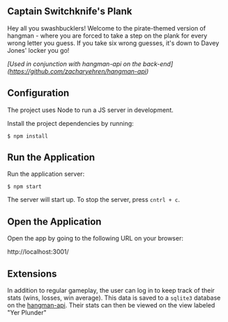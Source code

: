 ## Captain Switchknife's Plank

Hey all you swashbucklers! Welcome to the pirate-themed version of hangman - where you are forced to take a step on the plank for every wrong letter you guess. If you take six wrong guesses, it's down to Davey Jones' locker you go!

*[Used in conjunction with hangman-api on the back-end] (https://github.com/zacharyehren/hangman-api)*

## Configuration

The project uses Node to run a JS server in development.

Install the project dependencies by running:

```
$ npm install
```

## Run the Application

Run the application server:

```
$ npm start
```

The server will start up. To stop the server, press `cntrl + c`.


## Open the Application

Open the app by going to the following URL on your browser:

http://localhost:3001/

## Extensions

In addition to regular gameplay, the user can log in to keep track of their stats (wins, losses, win average). This data is saved to a `sqlite3` database on the [hangman-api](https://github.com/zacharyehren/hangman-api). Their stats can then be viewed on the view labeled "Yer Plunder"
